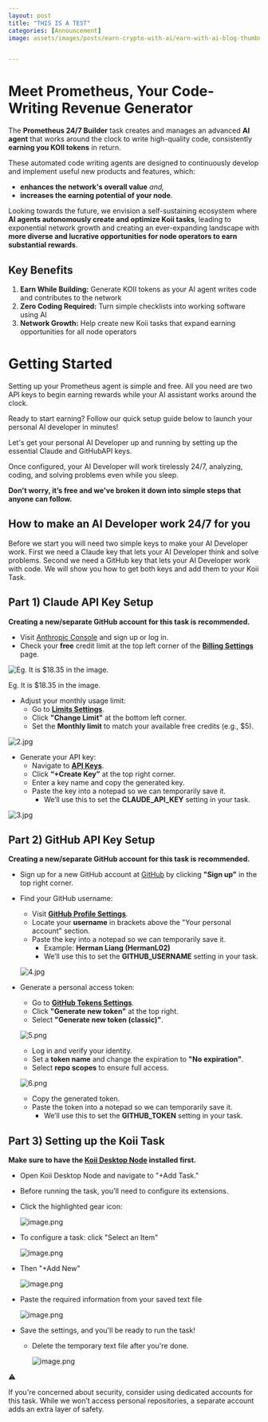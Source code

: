 ```yaml
---
layout: post
title: "THIS IS A TEST"
categories: [Announcement]
image: assets/images/posts/earn-crypto-with-ai/earn-with-ai-blog-thumbnail.png


---
```


# Meet Prometheus, Your Code-Writing Revenue Generator

The **Prometheus 24/7 Builder** task creates and manages an advanced **AI agent** that works around the clock to write high-quality code, consistently **earning you KOII tokens** in return.

These automated code writing agents are designed to continuously develop and implement useful new products and features, which:

- **enhances the network's overall value** *and,*
- **increases the earning potential of your node**.

Looking towards the future, we envision a self-sustaining ecosystem where **AI agents autonomously create and optimize Koii tasks**, leading to exponential network growth and creating an ever-expanding landscape with **more diverse and lucrative opportunities for node operators to earn substantial rewards**.

## Key Benefits

1. **Earn While Building:** Generate KOII tokens as your AI agent writes code and contributes to the network
2. **Zero Coding Required:** Turn simple checklists into working software using AI
3. **Network Growth:** Help create new Koii tasks that expand earning opportunities for all node operators

# Getting Started

Setting up your Prometheus agent is simple and free. All you need are two API keys to begin earning rewards while your AI assistant works around the clock.

<aside>
Ready to start earning? Follow our quick setup guide below to launch your personal AI developer in minutes!

</aside>

Let's get your personal AI Developer up and running by setting up the essential Claude and GitHubAPI keys.

Once configured, your AI Developer will work tirelessly 24/7, analyzing, coding, and solving problems even while you sleep.

**Don't worry, it’s free and we've broken it down into simple steps that anyone can follow.**

## How to make an AI Developer work 24/7 for you

Before we start you will need two simple keys to make your AI Developer work. First we need a Claude key that lets your AI Developer think and solve problems. Second we need a GitHub key that lets your AI Developer work with code. We will show you how to get both keys and add them to your Koii Task.

## Part 1) Claude API Key Setup

**Creating a new/separate GitHub account for this task is recommended.**

- Visit [Anthropic Console](https://console.anthropic.com/) and sign up or log in.
- Check your **free** credit limit at the top left corner of the [**Billing Settings**](https://console.anthropic.com/settings/billing) page.

![Eg. It is $18.35 in the image.](assets/images/posts/earn-crypto-with-ai/balance.png)

Eg. It is $18.35 in the image. 

- Adjust your monthly usage limit:
    - Go to [**Limits Settings**](https://console.anthropic.com/settings/limits).
    - Click **"Change Limit"** at the bottom left corner.
    - Set the **Monthly limit** to match your available free credits (e.g., $5).

![2.jpg](assets/images/posts/earn-crypto-with-ai/2.jpg)

- Generate your API key:
    - Navigate to [**API Keys**](https://console.anthropic.com/settings/keys).
    - Click **“+Create Key”** at the top right corner.
    - Enter a key name and copy the generated key.
    - Paste the key into a notepad so we can temporarily save it.
        - We’ll use this to set the **CLAUDE_API_KEY** setting in your task.

![3.jpg](assets/images/posts/earn-crypto-with-ai/3.jpg)

## Part 2) GitHub API Key Setup

**Creating a new/separate GitHub account for this task is recommended.**

- Sign up for a new GitHub account at [GitHub](https://github.com/) by clicking **"Sign up"** in the top right corner.
- Find your GitHub username:
    - Visit [**GitHub Profile Settings**](https://github.com/settings/profile).
    - Locate your **username** in brackets above the "Your personal account" section.
    - Paste the key into a notepad so we can temporarily save it.
        - Example: **Herman Liang (HermanL02)**
        - We’ll use this to set the **GITHUB_USERNAME** setting in your task.
    
    ![4.jpg](assets/images/posts/earn-crypto-with-ai/4.jpg)
    
- Generate a personal access token:
    - Go to [**GitHub Tokens Settings**](https://github.com/settings/tokens).
    - Click **"Generate new token"** at the top right.
    - Select **"Generate new token (classic)"**.
    
    ![5.png](assets/images/posts/earn-crypto-with-ai/5.png)
    
    - Log in and verify your identity.
    - Set a **token name** and change the expiration to **"No expiration"**.
    - Select **repo scopes** to ensure full access.
    
    ![6.png](assets/images/posts/earn-crypto-with-ai/6.png)
    
    - Copy the generated token.
    - Paste the token into a notepad so we can temporarily save it.
        - We’ll use this to set the **GITHUB_TOKEN** setting in your task.

## Part 3) Setting up the Koii Task

**Make sure to have the [Koii Desktop Node](https://www.koii.network/node?refCode=797CA527FE7D) installed first.**

- Open Koii Desktop Node and navigate to "+Add Task."
- Before running the task, you'll need to configure its extensions.
- Click the highlighted gear icon:
    
    ![image.png](assets/images/posts/earn-crypto-with-ai/image.png)
    
- To configure a task: click "Select an Item"
    
    ![image.png](assets/images/posts/earn-crypto-with-ai/image%201.png)
    
- Then "+Add New"
    
    ![image.png](assets/images/posts/earn-crypto-with-ai/image%202.png)
    
- Paste the required information from your saved text file
    
    ![image.png](assets/images/posts/earn-crypto-with-ai/image%203.png)
    
- Save the settings, and you'll be ready to run the task!
    - Delete the temporary text file after you're done.
        
        ![image.png](assets/images/posts/earn-crypto-with-ai/image%204.png)
        

<aside>
⚠️

If you're concerned about security, consider using dedicated accounts for this task. While we won’t access personal repositories, a separate account adds an extra layer of safety.

</aside>